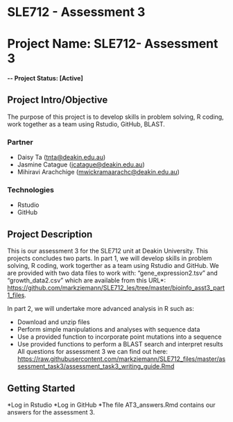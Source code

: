 # SLE712 - Assessment 3
# Project Name: SLE712- Assessment 3
#### -- Project Status: [Active]

## Project Intro/Objective
The purpose of this project is to develop skills in problem solving, R coding, work together as a team using Rstudio, GitHub, BLAST. 

### Partner
* Daisy Ta (tnta@deakin.edu.au)
* Jasmine Catague (jcatague@deakin.edu.au)
* Mihiravi Arachchige (mwickramaarachc@deakin.edu.au)

### Technologies
* Rstudio 
* GitHub

## Project Description
This is our assessment 3 for the SLE712 unit at Deakin University. This projects concludes two parts. 
In part 1, we will develop skills in problem solving, R coding, work togerther as a team using Rstudio and GitHub. We are provided with two data files to work with: “gene_expression2.tsv” and “growth_data2.csv” which are available from this URL*:
https://github.com/markziemann/SLE712_les/tree/master/bioinfo_asst3_part1_files. 

In part 2, we will undertake more advanced analysis in R such as:
* Download and unzip files
* Perform simple manipulations and analyses with sequence data
* Use a provided function to incorporate point mutations into a sequence 
* Use provided functions to perform a BLAST search and interpret results
All questions for assessment 3 we can find out here: https://raw.githubusercontent.com/markziemann/SLE712_files/master/assessment_task3/assessment_task3_writing_guide.Rmd

## Getting Started
*Log in Rstudio
*Log in GitHub
*The file AT3_answers.Rmd contains our answers for the assessment 3. 
